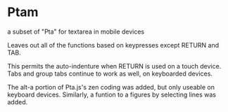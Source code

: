 # Ptam
a subset of "Pta" for textarea in mobile devices

Leaves out all of the functions based on keypresses except RETURN and TAB.

This permits the auto-indenture when RETURN is used on a touch device.
Tabs and group tabs continue to work as well, on keyboarded devices.

The alt-a portion of Pta.js's zen coding was added, but only useable on keyboard devices.
Similarly, a funtion to a figures by selecting lines was added.
